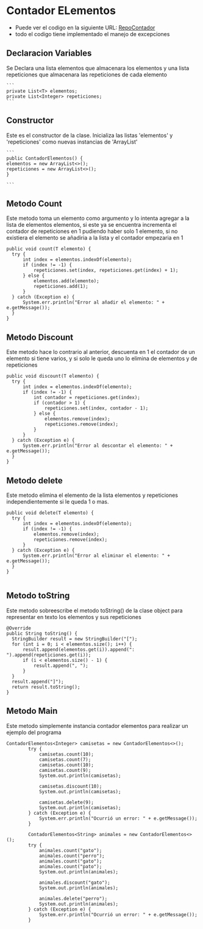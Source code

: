 # Contador ELementos

* Puede ver el codigo en la siguiente URL: [RepoContador](https://github.com/JamirGDC/Contador-Elementos.git)
* todo el codigo tiene implementado el manejo de excepciones
  
## Declaracion Variables

  Se Declara una lista elementos que almacenara los elementos y una lista repeticiones que almacenara las repeticiones de cada elemento

    ```
    private List<T> elementos;
    private List<Integer> repeticiones;
    ```

## Constructor

  Este es el constructor de la clase. Inicializa las listas 'elementos' y 'repeticiones' como nuevas instancias de 'ArrayList'

    ```
    public ContadorElementos() {
    elementos = new ArrayList<>();
    repeticiones = new ArrayList<>();
    }

    ```
## Metodo Count

  Este metodo toma un elemento como argumento y lo intenta agregar a la lista de elementos elementos, si este ya se encuentra incrementa el contador de repeticiones en 1 pudiendo haber solo 1 elemento, si no existiera el elemento se añadiria a la lista y el contador empezaria en 1

  ```
  public void count(T elemento) {
    try {
        int index = elementos.indexOf(elemento);
        if (index != -1) {
            repeticiones.set(index, repeticiones.get(index) + 1);
        } else {
            elementos.add(elemento);
            repeticiones.add(1);
        }
    } catch (Exception e) {
        System.err.println("Error al añadir el elemento: " + e.getMessage());
    }
  }
  ```
## Metodo Discount

  Este metodo hace lo contrario al anterior, descuenta en 1 el contador de un elemento si tiene varios, y si solo le queda uno lo elimina de elementos y de repeticiones
  
  ```
  public void discount(T elemento) {
    try {
        int index = elementos.indexOf(elemento);
        if (index != -1) {
            int contador = repeticiones.get(index);
            if (contador > 1) {
                repeticiones.set(index, contador - 1);
            } else {
                elementos.remove(index);
                repeticiones.remove(index);
            }
        }
    } catch (Exception e) {
        System.err.println("Error al descontar el elemento: " + e.getMessage());
    }
}

  ```
## Metodo delete

  Este metodo elimina el elemento de la lista elementos y repeticiones independientemente si le queda 1 o mas.
  
  ```
  public void delete(T elemento) {
    try {
        int index = elementos.indexOf(elemento);
        if (index != -1) {
            elementos.remove(index);
            repeticiones.remove(index);
        }
    } catch (Exception e) {
        System.err.println("Error al eliminar el elemento: " + e.getMessage());
    }
  }


  ```

## Metodo toString

  Este metodo sobreescribe el metodo toString() de la clase object para representar en texto los elementos y sus repeticiones
  
  ```
  @Override
  public String toString() {
    StringBuilder result = new StringBuilder("[");
    for (int i = 0; i < elementos.size(); i++) {
        result.append(elementos.get(i)).append(": ").append(repeticiones.get(i));
        if (i < elementos.size() - 1) {
            result.append(", ");
        }
    }
    result.append("]");
    return result.toString();
  }

  ```

## Metodo Main

  Este metodo simplemente instancia contador elementos para realizar un ejemplo del programa 

```
ContadorElementos<Integer> camisetas = new ContadorElementos<>();
        try {
            camisetas.count(10);
            camisetas.count(7);
            camisetas.count(10);
            camisetas.count(9);
            System.out.println(camisetas);

            camisetas.discount(10);
            System.out.println(camisetas);

            camisetas.delete(9);
            System.out.println(camisetas);
        } catch (Exception e) {
            System.err.println("Ocurrió un error: " + e.getMessage());
        }

        ContadorElementos<String> animales = new ContadorElementos<>();
        try {
            animales.count("gato");
            animales.count("perro");
            animales.count("gato");
            animales.count("pato");
            System.out.println(animales);

            animales.discount("gato");
            System.out.println(animales);

            animales.delete("perro");
            System.out.println(animales);
        } catch (Exception e) {
            System.err.println("Ocurrió un error: " + e.getMessage());
        }
```


